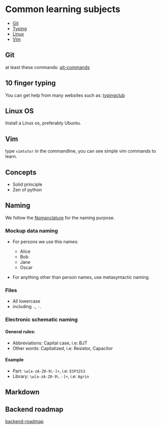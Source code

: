 # Common learning subjects

- [Git](#git)
- [Typing](#10-finger-typing)
- [Linux](#linux)
- [Vim](#vim)


## Git
at least these commands: [git-commands](https://github.com/dobisel/essentials/blob/master/git-commands.md)


## 10 finger typing
You can get help from many websites such as: 
[typingclub](https://www.typingclub.com/)


## Linux OS
Install a Linux os, preferably Ubuntu.


## Vim
type `vimtutor` in the commandline, you can see simple vim commands to learn. 


## Concepts
- Solid principle
- Zen of python


## Naming
We follow the [Nomanclature](https://en.wikipedia.org/wiki/Nomenclature) for the naming purpose.
### Mockup data naming
- For persons we use this names:
  - Alice 
  - Bob
  - Jane
  - Oscar

- For anything other than person names, use metasyntactic naming.

### Files

- All lowercase
- including `.`, `-`.

### Electronic schematic naming

#### General rules:
- Abbreviations: Capital case, i.e: BJT
- Other words: Capitalized, i.e: Resistor, Capacitor

#### Example

- Part: `\w[a-zA-Z0-9\-]+`, i.e: `ESP32S3`
- Library: `\w[a-zA-Z0-9\.-]+`, i.e: `Agrin`


## Markdown


## Backend roadmap
[backend-roadmap](https://github.com/dobisel/essentials/blob/master/backend-roadmap.md)
